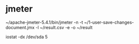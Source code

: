 # jmeter
~/apache-jmeter-5.4.1/bin/jmeter -n -t ~/1-user-save-changes-document.jmx -l ~/result.csv -e -o ~/result

iostat -dx /dev/sda 5
